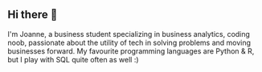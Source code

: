 ## Hi there 👋

I'm Joanne, a business student specializing in business analytics, coding noob, passionate about the utility of tech in solving problems and moving businesses forward.
My favourite programming languages are Python & R, but I play with SQL quite often as well :)
